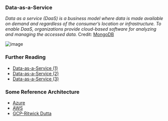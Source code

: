 ### Data-as-a-Service

_Data as a service (DaaS) is a business model where data is made available on demand and regardless of the consumer’s location or infrastructure. To enable DaaS, organizations provide cloud-based software for analyzing and managing the accessed data._
Credit: [MongoDB](https://www.mongodb.com/initiatives/data-as-a-service#:~:text=Data%20as%20a%20service%20(DaaS)%20is%20a%20business%20model%20where,the%20consumer's%20location%20or%20infrastructure.)

![image](https://github.com/roime81/roime81/assets/7858481/3d8c66db-9cea-465d-ab39-a3c7048d4678)


### Further Reading

* [Data-as-a-Service (1)](https://builtin.com/big-data/data-as-a-service-daas)
* [Data-as-a-Service (2)](https://www.techtarget.com/searchdatamanagement/definition/data-as-a-service)
* [Data-as-a-Service (3)](https://www.teradata.com/insights/cloud-data-analytics/data-as-a-service)

### Some Reference Architecture

* [Azure](https://techcommunity.microsoft.com/t5/azure-architecture-blog/designing-and-implementing-modern-data-architecture-on-azure/ba-p/3440322)
* [AWS](https://aws.amazon.com/blogs/architecture/lets-architect-modern-data-architectures/)
* [GCP-Ritwick Dutta](https://www.linkedin.com/pulse/gcp-enterprise-data-solution-architecture-how-integrate-dutta/)
